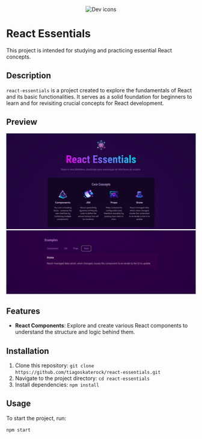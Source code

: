 <p align="center">
  <img src="https://skillicons.dev/icons?i=react" alt="Dev icons" />
</p>

# React Essentials

This project is intended for studying and practicing essential React concepts.

## Description

`react-essentials` is a project created to explore the fundamentals of React and its basic functionalities. It serves as a solid foundation for beginners to learn and for revisiting crucial concepts for React development.

## Preview
<p align="center">
  <img src="1.png" alt="Website" />
  <img src="2.png" alt="Website" />
</p>

## Features

- **React Components**: Explore and create various React components to understand the structure and logic behind them.

<!-- - **Hooks**: Utilize hooks such as `useState`, `useEffect`, and others to manage state and effects in component lifecycle.

- **Routing**: Implement routes using `react-router` to create dynamic navigation in the application.

- **State Management**: Understand and practice different state management methods, including Context API or state managers like Redux.

- **Styling**: Explore different styling methods such as plain CSS, CSS-in-JS, or libraries like Styled Components.

- **Testing**: Integrate unit or integration tests using Jest, React Testing Library, or other testing tools. -->

## Installation

1. Clone this repository: `git clone https://github.com/tiagoskaterock/react-essentials.git`
2. Navigate to the project directory: `cd react-essentials`
3. Install dependencies: `npm install`

## Usage

To start the project, run:

```bash
npm start
